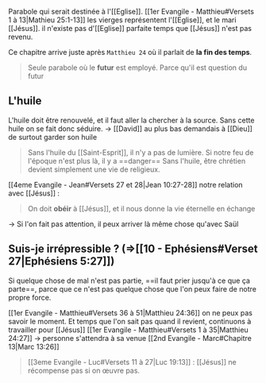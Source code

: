 Parabole qui serait destinée à l'[[Eglise]].
[[1er Evangile - Matthieu#Versets 1 à 13|Mathieu 25:1-13]] les vierges représentent l'[[Eglise]], et le mari [[Jésus]].
il n'existe pas d'[[Eglise]] parfaite temps que [[Jésus]] n'est pas revenu.

Ce chapitre arrive juste après `Matthieu 24` où il parlait de **la fin des temps**.
> Seule parabole où le **futur** est employé. Parce qu'il est question du futur

## L'huile
L'huile doit être renouvelé, et il faut aller la chercher à la source. Sans cette huile on se fait donc séduire.
-> [[David]] au plus bas demandais à [[Dieu]] de surtout garder son huile

> Sans l'huile du [[Saint-Esprit]], il n'y a pas de lumière.
> Si notre feu de l'époque n'est plus là, il y a ==danger==
> Sans l'huile, être chrétien devient simplement une vie de religieux.

[[4eme Evangile - Jean#Versets 27 et 28|Jean 10:27-28]] notre relation avec [[Jésus]] :
> On doit **obéir** à [[Jésus]], et il nous donne la vie éternelle en échange

-> Si l'on fait pas attention, il peux arriver là même chose qu'avec Saül

## Suis-je irrépressible ? (=>[[10 - Ephésiens#Verset 27|Ephésiens 5:27]])
Si quelque chose de mal n'est pas partie, ==il faut prier jusqu'à ce que ça parte==, parce que ce n'est pas quelque chose que l'on peux faire de notre propre force.

[[1er Evangile - Matthieu#Versets 36 à 51|Matthieu 24:36]] on ne peux pas savoir le moment. Et temps que l'on sait pas quand il revient, continuons à travailler pour [[Jésus]]
[[1er Evangile - Matthieu#Versets 1 à 35|Matthieu 24:27]] -> personne s'attendra à sa venue [[2nd Evangile - Marc#Chapitre 13|Marc 13:26]]

> [[3eme Evangile - Luc#Versets 11 à 27|Luc 19:13]] : [[Jésus]] ne récompense pas si on œuvre pas.